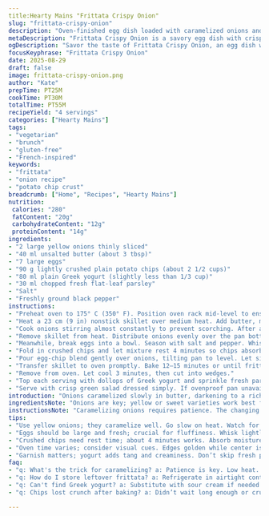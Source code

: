 ```yaml
---
title:Hearty Mains "Frittata Crispy Onion"
slug: "frittata-crispy-onion"
description: "Oven-finished egg dish loaded with caramelized onions and crushed chips. Uses Greek yogurt instead of sour cream, swaps chives for fresh parsley. Onions cooked until deeply golden and sweet, eggs soak up the crunch and moisture, baked just till set. Caramelization brings a rich aroma, chips add unexpected texture. A satisfying vegetarian main, gluten-free, nut-free, with a bright herb finish. Timing hinges on visual cues—golden edges and a slightly puffed center signal doneness. Simple ingredients; technique-focused, relying on tactile doneness rather than the clock alone."
metaDescription: "Frittata Crispy Onion is a savory egg dish with crispy potato chips, caramelized onions, and a rich Greek yogurt finish. A must-try vegetarian delight."
ogDescription: "Savor the taste of Frittata Crispy Onion, an egg dish with caramelized onions and crunchy potato chips. A vegetarian delight, packed with flavor."
focusKeyphrase: "Frittata Crispy Onion"
date: 2025-08-29
draft: false
image: frittata-crispy-onion.png
author: "Kate"
prepTime: PT25M
cookTime: PT30M
totalTime: PT55M
recipeYield: "4 servings"
categories: ["Hearty Mains"]
tags:
- "vegetarian"
- "brunch"
- "gluten-free"
- "French-inspired"
keywords:
- "frittata"
- "onion recipe"
- "potato chip crust"
breadcrumb: ["Home", "Recipes", "Hearty Mains"]
nutrition: 
 calories: "280"
 fatContent: "20g"
 carbohydrateContent: "12g"
 proteinContent: "14g"
ingredients:
- "2 large yellow onions thinly sliced"
- "40 ml unsalted butter (about 3 tbsp)"
- "7 large eggs"
- "90 g lightly crushed plain potato chips (about 2 1/2 cups)"
- "80 ml plain Greek yogurt (slightly less than 1/3 cup)"
- "30 ml chopped fresh flat-leaf parsley"
- "Salt"
- "Freshly ground black pepper"
instructions:
- "Preheat oven to 175° C (350° F). Position oven rack mid-level to ensure even baking."
- "Heat a 23 cm (9 in) nonstick skillet over medium heat. Add butter, melt until foaming then toss in onions."
- "Cook onions stirring almost constantly to prevent scorching. After about 12 minutes the onions should darken to a deep amber, smelling sweet and nutty. Salt and pepper lightly to draw out moisture."
- "Remove skillet from heat. Distribute onions evenly over the pan bottom. The visual of glossy, richly colored strands signals readiness."
- "Meanwhile, break eggs into a bowl. Season with salt and pepper. Whisk until combined but not frothy."
- "Fold in crushed chips and let mixture rest 4 minutes so chips absorb some moisture but retain crunch pockets."
- "Pour egg-chip blend gently over onions, tilting pan to level. Let sit on stove 2–3 minutes over very low heat — no stirring — to start setting edges, audible gentle sizzling and subtle bubbling."
- "Transfer skillet to oven promptly. Bake 12–15 minutes or until frittata is puffed, edges golden and center set — test by gently shaking pan; no liquid should jiggle."
- "Remove from oven. Let cool 3 minutes, then cut into wedges."
- "Top each serving with dollops of Greek yogurt and sprinkle fresh parsley. The yogurt adds tang and creamy contrast, parsley brings fresh herbal brightness."
- "Serve with crisp green salad dressed simply. If ovenproof pan unavailable, transfer onions to baking dish and use a separate skillet for eggs, adjust cooking time accordingly."
introduction: "Onions caramelized slowly in butter, darkening to a rich amber—this is the backbone. Layers of flavor built through patient heat and steady stirring. Throw in crushed potato chips not for salt or fat, but crunch that pokes through the soft egg custard. Greek yogurt swaps sour cream to cut richness with tang and trim calories. Parsley swaps chives for a sharper, greener note. Egg mixture rests, chips soak slightly but retain texture—not mush. Baking achieves a gently puffed structure that holds without drying. No rushing. Knowing when the center is just set, edges kissed golden—that's the cue. No timer slavishness. A practical, textured frittata designed to surprise with humble ingredients. Eat warm or room temp. Turns simple pantry staples into a memorable, layered dish with contrast—the sweet bite of onion, the crisp mouthfeel surprise, creamy tart counterpoint."
ingredientsNote: "Onions are key; yellow or sweet varieties work best for deep caramelization. Slice uniformly for even cooking. Butter is essential for flavor, but olive oil works if you prefer, just expect a different aroma. Eggs: use large, fresh for better texture. Potato chips: unflavored plain types best—seasoned chips risk overpowering or weird flavor notes. Crush them lightly; too fine and you lose crunch. Greek yogurt replaces sour cream for tang with less fat and a milder flavor, but sour cream can be used if preferred. Parsley substitutes chives—parsley adds freshness and a slight bitterness that counterbalances sweetness. Salt and freshly cracked pepper are essential—season onions and eggs well or dish falls flat. If gluten is not a concern, use kettle-cooked chips for extra crunch. For dairy-free, swap butter with oil and yogurt with coconut or cashew-based alternatives, but no guarantee on texture."
instructionsNote: "Caramelizing onions requires patience. The changing color and smell are your indicators—don't rush. Stir nearly constantly to avoid burning; scrape bits stuck to pan to develop fond, adding to flavor. When onions reach a translucent gold turning to deep amber, they're done. Egg mixture: whisk well but not overly; you want a uniform texture but not foamy. Chips need soak time but not long—around 4 minutes to soften edges so they integrate but keep crunchy interiors. Pour eggs gently over onions, tilt pan to distribute evenly; this avoids layering and dry spots. Initial two minutes on stove over low heat start setting base—look for edges firming but center still wobbly. Oven baking finishes cooking without overcooking edges—visual cues here matter more than strict time. Gently shake skillet to test doneness. Let frittata rest briefly out of oven; residual heat finishes cooking, making cutting cleaner. Use an offset spatula or sharp knife for clean wedges. Garnishing with yogurt or sour cream brings cool contrast to warm eggs. Fresh herbs added last preserve aroma and bright flavor. If you don't have an ovenproof skillet, transfer onions to baking dish and gently pour eggs on top, adjust baking time slightly longer."
tips:
- "Use yellow onions; they caramelize well. Go slow on heat. Watch for deep amber color; smell changes too. Key indicators for doneness. Keep stirring."
- "Eggs should be large and fresh; crucial for fluffiness. Whisk lightly, blend but don’t foam.  Too much air alters texture, won’t set right."
- "Crushed chips need rest time; about 4 minutes works. Absorb moisture yet stay crunchy inside. Avoid fine crumbs; lose all texture. Focus on light crushing."
- "Oven time varies; consider visual cues. Edges golden while center is set. Gentle shake—no jiggle means done. Watch closely; stay by the oven."
- "Garnish matters; yogurt adds tang and creaminess. Don’t skip fresh parsley; brightens flavors. Consider alternatives if needed, but keep balance in mind."
faq:
- "q: What's the trick for caramelizing? a: Patience is key. Low heat. Stir often; watch closely. Color shifts from translucent to amber. Smell changes too. Keep an eye."
- "q: How do I store leftover frittata? a: Refrigerate in airtight container. It’ll last a few days. Reheat gently to avoid drying out. Can also be eaten cold."
- "q: Can't find Greek yogurt? a: Substitute with sour cream if needed. Lower fat but slightly different flavor. Non-dairy options are available too. Try coconut yogurt."
- "q: Chips lost crunch after baking? a: Didn’t wait long enough or crushed too fine. Focus on size; should absorb some moisture but retain bite. Check chip type too."

---
```

